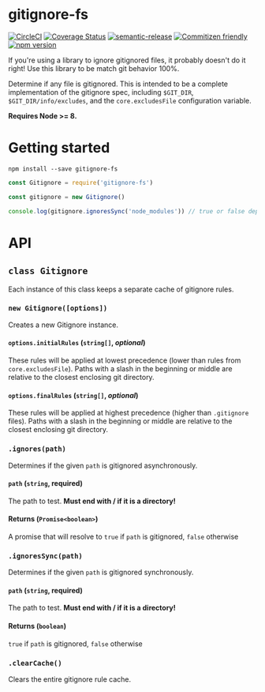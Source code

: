 # gitignore-fs

[![CircleCI](https://circleci.com/gh/jedwards1211/gitignore-fs.svg?style=svg)](https://circleci.com/gh/jedwards1211/gitignore-fs)
[![Coverage Status](https://codecov.io/gh/jedwards1211/gitignore-fs/branch/master/graph/badge.svg)](https://codecov.io/gh/jedwards1211/gitignore-fs)
[![semantic-release](https://img.shields.io/badge/%20%20%F0%9F%93%A6%F0%9F%9A%80-semantic--release-e10079.svg)](https://github.com/semantic-release/semantic-release)
[![Commitizen friendly](https://img.shields.io/badge/commitizen-friendly-brightgreen.svg)](http://commitizen.github.io/cz-cli/)
[![npm version](https://badge.fury.io/js/gitignore-fs.svg)](https://badge.fury.io/js/gitignore-fs)

If you're using a library to ignore gitignored files, it probably doesn't do it right! Use this library to be match git behavior 100%.

Determine if any file is gitignored. This is intended to be a complete implementation of the gitignore spec, including `$GIT_DIR`, `$GIT_DIR/info/excludes`, and the `core.excludesFile` configuration variable.

**Requires Node >= 8.**

# Getting started

```
npm install --save gitignore-fs
```

```js
const Gitignore = require('gitignore-fs')

const gitignore = new Gitignore()

console.log(gitignore.ignoresSync('node_modules')) // true or false depending on your config
```

# API

## `class Gitignore`

Each instance of this class keeps a separate cache of gitignore rules.

### `new Gitignore([options])`

Creates a new Gitignore instance.

#### `options.initialRules` (`string[]`, _optional_)

These rules will be applied at lowest precedence (lower than rules from `core.excludesFile`).
Paths with a slash in the beginning or middle are relative to the closest enclosing git directory.

#### `options.finalRules` (`string[]`, _optional_)

These rules will be applied at highest precedence (higher than `.gitignore` files).
Paths with a slash in the beginning or middle are relative to the closest enclosing git directory.

### `.ignores(path)`

Determines if the given `path` is gitignored asynchronously.

#### `path` (`string`, **required**)

The path to test. **Must end with / if it is a directory!**

#### Returns (`Promise<boolean>`)

A promise that will resolve to `true` if `path` is gitignored, `false` otherwise

### `.ignoresSync(path)`

Determines if the given `path` is gitignored synchronously.

#### `path` (`string`, **required**)

The path to test. **Must end with / if it is a directory!**

#### Returns (`boolean`)

`true` if `path` is gitignored, `false` otherwise

### `.clearCache()`

Clears the entire gitignore rule cache.
